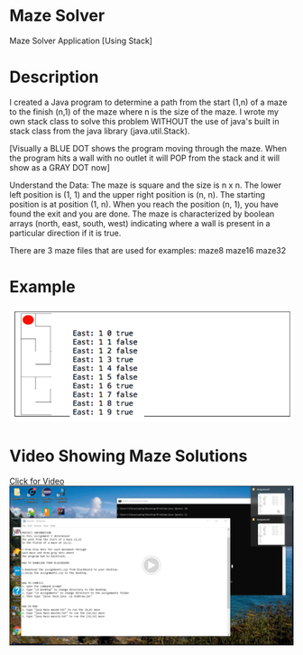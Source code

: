 # Maze Solver

Maze Solver Application [Using Stack]


# Description

I created a	Java	program	to determine a path	from the start (1,n) of a maze to the finish (n,1) of the maze where n is the size of the maze. I wrote my own stack class to solve this problem WITHOUT the use of java's built in stack class from the java library (java.util.Stack).

[Visually a BLUE DOT shows the program moving through the maze. When the program hits a wall with no outlet it will POP from the stack and it will show as a GRAY DOT now]

			
Understand	the	Data:	The	maze	is	square	and	the	size	is	n	x	n.	The	lower	left	position	is (1,	1)	and	the	upper	right	position	is	(n,	n).	The	starting	position	is	at	position	(1,	n).	When	you	reach	the	position	(n,	1),	you	have	found	the	exit	and	you	are	done. The	maze	is characterized	by	 boolean arrays (north, east, south, west) indicating where a wall is present in a particular direction if it is true.

There are 3 maze files that are used for examples:
maze8
maze16
maze32



# Example

<img src="/Image/maze1.PNG">

# Video Showing Maze Solutions

[Click for Video<img src="/Image/maze2.PNG"></img>](https://drive.google.com/open?id=1fDiWbPrgXrnhXMQddxV3GhHpuxnvjc62)
